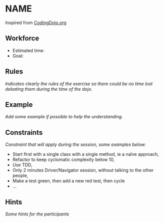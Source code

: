 # NAME
Inspired from [CodingDojo.org](https://codingdojo.org/kata/Greed/)

## Workforce
* Estimated time:
* Goal:

## Rules
_Indicates clearly the rules of the exercise so there could be no time lost debating them during the time of the dojo._

## Example
_Add some example if possible to help the understanding._

## Constraints
_Constraint that will apply during the session, some examples below:_
* Start first with a single class with a single method, ie a naïve approach,
* Refactor to keep cyclomatic complexity below 10,
* Use TDD,
* Only 2 minutes Driver/Navigator session, without talking to the other people,
* Make a test green, then add a new red test, then cycle
* …

## Hints
_Some hints for the participants_
